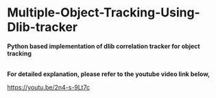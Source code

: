 # Multiple-Object-Tracking-Using-Dlib-tracker
<b>Python based implementation of dlib correlation tracker for object tracking</b> 
<br><br>

<b>For detailed explanation, please refer to the youtube video link below,</b>

https://youtu.be/2n4-s-9Lt7c
